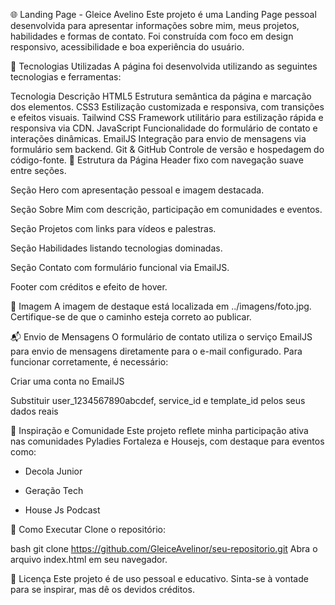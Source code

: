 🌐 Landing Page - Gleice Avelino
Este projeto é uma Landing Page pessoal desenvolvida para apresentar informações sobre mim, meus projetos, habilidades e formas de contato. Foi construída com foco em design responsivo, acessibilidade e boa experiência do usuário.

🚀 Tecnologias Utilizadas
A página foi desenvolvida utilizando as seguintes tecnologias e ferramentas:

Tecnologia	Descrição
HTML5	Estrutura semântica da página e marcação dos elementos.
CSS3	Estilização customizada e responsiva, com transições e efeitos visuais.
Tailwind CSS	Framework utilitário para estilização rápida e responsiva via CDN.
JavaScript	Funcionalidade do formulário de contato e interações dinâmicas.
EmailJS	Integração para envio de mensagens via formulário sem backend.
Git & GitHub	Controle de versão e hospedagem do código-fonte.
📄 Estrutura da Página
Header fixo com navegação suave entre seções.

Seção Hero com apresentação pessoal e imagem destacada.

Seção Sobre Mim com descrição, participação em comunidades e eventos.

Seção Projetos com links para vídeos e palestras.

Seção Habilidades listando tecnologias dominadas.

Seção Contato com formulário funcional via EmailJS.

Footer com créditos e efeito de hover.

📸 Imagem
A imagem de destaque está localizada em ../imagens/foto.jpg. Certifique-se de que o caminho esteja correto ao publicar.

📬 Envio de Mensagens
O formulário de contato utiliza o serviço EmailJS para envio de mensagens diretamente para o e-mail configurado. Para funcionar corretamente, é necessário:

Criar uma conta no EmailJS

Substituir user_1234567890abcdef, service_id e template_id pelos seus dados reais

🧠 Inspiração e Comunidade
Este projeto reflete minha participação ativa nas comunidades Pyladies Fortaleza e Housejs, com destaque para eventos como:

* Decola Junior

* Geração Tech

* House Js Podcast

📌 Como Executar
Clone o repositório:

bash
git clone https://github.com/GleiceAvelinor/seu-repositorio.git
Abra o arquivo index.html em seu navegador.

📖 Licença
Este projeto é de uso pessoal e educativo. Sinta-se à vontade para se inspirar, mas dê os devidos créditos.



